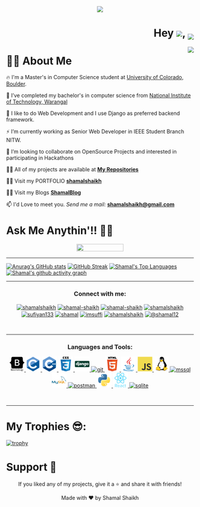 <div background align="center">
<img align="center" src="https://media3.giphy.com/media/f3iwJFOVOwuy7K6FFw/giphy.gif?cid=790b761194e0e227520f0b13453b5dd38f026741b89a35f6&rid=giphy.gif&ct=g" />
</div>
<h1 align="right">Hey <img src="https://raw.githubusercontent.com/MartinHeinz/MartinHeinz/master/wave.gif" width="30px">,  <img src="https://readme-typing-svg.herokuapp.com/?lines=I+am+Shamal+Shaikh;Let's+Get+Started!" height="70" align="middle">
 </h1>

<img src="https://visitor-badge.glitch.me/badge?page_id=ShamalShaikh.shamalshaikh" align="right">

# 🙋‍♂️ About Me

🔥 I'm a Master's in Computer Science student at [University of Colorado, Boulder](https://www.colorado.edu/cs/). 

🔭 I’ve completed my bachelor's in computer science from [National Institute of Technology, Warangal](https://www.nitw.ac.in/)

🌱 I like to do Web Development and I use Django as preferred backend framework.

⚡ I’m currently working as Senior Web Developer in IEEE Student Branch NITW.

👯 I’m looking to collaborate on OpenSource Projects and interested in participating in Hackathons

👨‍💻 All of my projects are available at [**My Repositories**](https://github.com/ShamalShaikh?tab=repositories)

👨‍💻 Visit my PORTFOLIO [**shamalshaikh**](https://shamalshaikh.github.io/shamalshaikh/)

👨‍💻 Visit my Blogs [**ShamalBlog**](https://shamalshaikh.github.io/ShamalBlog/)

📫 I'd Love to meet you. _Send me a mail:_ **shamalshaikh@gmail.com**


# Ask Me Anythin'!! 🙋‍♂️
<div background align="center">
  <img src="https://thumbs.gfycat.com/DefiantLividElephantseal-max-1mb.gif" width="50%" height="50%">
</div>
<hr>

[![Anurag's GitHub stats](https://github-readme-stats.vercel.app/api?username=ShamalShaikh)](https://github.com/anuraghazra/github-readme-stats) 
[![GitHub Streak](https://github-readme-streak-stats.herokuapp.com/?user=DenverCoder1&background=ffff&ring=009DFF&fire=009DFF&currStreakLabel=009DFF)](https://git.io/streak-stats)
<a href="https://github.com/ShamalShaikh/github-readme-stats"><img alt="Shamal's Top Languages" src="https://github-readme-stats.vercel.app/api/top-langs/?username=ShamalShaikh&count_private=true&layout=compact&&hide_border=false&bg_color=fff" /></a>
[![Shamal's github activity graph](https://activity-graph.herokuapp.com/graph?username=ShamalShaikh&bg_color=fff&color=009DFF&line=009DFF)](https://github.com/ShamalShaikh/)

<hr>

<h3 align="center">Connect with me:</h3>
<p align="center">
<a href="https://dev.to/shamalshaikh" target="blank"><img align="center" src="https://cdn.jsdelivr.net/npm/simple-icons@3.0.1/icons/dev-dot-to.svg" alt="shamalshaikh" height="30" width="40" /></a>
<a href="https://linkedin.com/in/shamal-shaikh" target="blank"><img align="center" src="https://raw.githubusercontent.com/rahuldkjain/github-profile-readme-generator/master/src/images/icons/Social/linked-in-alt.svg" alt="shamal-shaikh" height="30" width="40" /></a>
<a href="https://www.facebook.com/shamal.shaikh" target="blank"><img align="center" src="https://raw.githubusercontent.com/rahuldkjain/github-profile-readme-generator/master/src/images/icons/Social/facebook.svg" alt="shamal-shaikh" height="30" width="40" /></a>
<a href="https://www.instagram.com/shamal.shaikh/" target="blank"><img align="center" src="https://raw.githubusercontent.com/rahuldkjain/github-profile-readme-generator/master/src/images/icons/Social/instagram.svg" alt="shamalshaikh" height="30" width="40" /></a>
<a href="https://www.codechef.com/users/shamalshaikh" target="blank"><img align="center" src="https://cdn.jsdelivr.net/npm/simple-icons@3.1.0/icons/codechef.svg" alt="sufiyan133" height="30" width="40" /></a>
<a href="https://www.hackerrank.com/shamalshaikh" target="blank"><img align="center" src="https://raw.githubusercontent.com/rahuldkjain/github-profile-readme-generator/master/src/images/icons/Social/hackerrank.svg" alt="shamal" height="30" width="40" /></a>
<a href="https://codeforces.com/profile/shamalshaikh" target="blank"><img align="center" src="https://cdn.jsdelivr.net/npm/simple-icons@3.0.1/icons/codeforces.svg" alt="imsuffi" height="30" width="40" /></a>
<a href="https://leetcode.com/shamalshaikh/" target="blank"><img align="center" src="https://raw.githubusercontent.com/rahuldkjain/github-profile-readme-generator/master/src/images/icons/Social/leet-code.svg" alt="shamalshaikh" height="30" width="40" /></a>
<a href="https://www.hackerearth.com/@shamal12" target="blank"><img align="center" src="https://raw.githubusercontent.com/rahuldkjain/github-profile-readme-generator/master/src/images/icons/Social/hackerearth.svg" alt="@shamal12" height="30" width="40" /></a>
</p>
<br/>
  <hr/>
<h3 align="center">Languages and Tools:</h3>
<p align="center"> <a href="https://getbootstrap.com" target="_blank"> <img src="https://raw.githubusercontent.com/devicons/devicon/master/icons/bootstrap/bootstrap-plain-wordmark.svg" alt="bootstrap" width="40" height="40"/> </a> <a href="https://www.cprogramming.com/" target="_blank"> <img src="https://raw.githubusercontent.com/devicons/devicon/master/icons/c/c-original.svg" alt="c" width="40" height="40"/> </a> <a href="https://www.w3schools.com/cpp/" target="_blank"> <img src="https://raw.githubusercontent.com/devicons/devicon/master/icons/cplusplus/cplusplus-original.svg" alt="cplusplus" width="40" height="40"/> </a> <a href="https://www.w3schools.com/css/" target="_blank"> <img src="https://raw.githubusercontent.com/devicons/devicon/master/icons/css3/css3-original-wordmark.svg" alt="css3" width="40" height="40"/> </a> <a href="https://www.djangoproject.com/" target="_blank"> <img src="https://raw.githubusercontent.com/devicons/devicon/master/icons/django/django-original.svg" alt="django" width="40" height="40"/> </a> <a href="https://git-scm.com/" target="_blank"> <img src="https://www.vectorlogo.zone/logos/git-scm/git-scm-icon.svg" alt="git" width="40" height="40"/> </a> <a href="https://www.w3.org/html/" target="_blank"> <img src="https://raw.githubusercontent.com/devicons/devicon/master/icons/html5/html5-original-wordmark.svg" alt="html5" width="40" height="40"/> </a> <a href="https://www.java.com" target="_blank"> <img src="https://raw.githubusercontent.com/devicons/devicon/master/icons/java/java-original.svg" alt="java" width="40" height="40"/> </a> <a href="https://developer.mozilla.org/en-US/docs/Web/JavaScript" target="_blank"> <img src="https://raw.githubusercontent.com/devicons/devicon/master/icons/javascript/javascript-original.svg" alt="javascript" width="40" height="40"/> </a> <a href="https://www.linux.org/" target="_blank"> <img src="https://raw.githubusercontent.com/devicons/devicon/master/icons/linux/linux-original.svg" alt="linux" width="40" height="40"/> </a> <a href="https://www.microsoft.com/en-us/sql-server" target="_blank"> <img src="https://www.svgrepo.com/show/303229/microsoft-sql-server-logo.svg" alt="mssql" width="40" height="40"/> </a> <a href="https://www.mysql.com/" target="_blank"> <img src="https://raw.githubusercontent.com/devicons/devicon/master/icons/mysql/mysql-original-wordmark.svg" alt="mysql" width="40" height="40"/> </a> <a href="https://postman.com" target="_blank"> <img src="https://www.vectorlogo.zone/logos/getpostman/getpostman-icon.svg" alt="postman" width="40" height="40"/> </a> <a href="https://www.python.org" target="_blank"> <img src="https://raw.githubusercontent.com/devicons/devicon/master/icons/python/python-original.svg" alt="python" width="40" height="40"/> </a> <a href="https://reactjs.org/" target="_blank"> <img src="https://raw.githubusercontent.com/devicons/devicon/master/icons/react/react-original-wordmark.svg" alt="react" width="40" height="40"/> </a> <a href="https://www.sqlite.org/" target="_blank"> <img src="https://www.vectorlogo.zone/logos/sqlite/sqlite-icon.svg" alt="sqlite" width="40" height="40"/> </a> </p>
<br/>
<hr/>

# My Trophies 😎:

[![trophy](https://github-profile-trophy.vercel.app/?username=ShamalShaikh)](https://github.com/ShamalShaikh)

# Support 🤟
<p align="center">If you liked any of my projects, give it a ⭐ and share it with friends!<p>
<p align="center">Made with ❤ by Shamal Shaikh<p>
